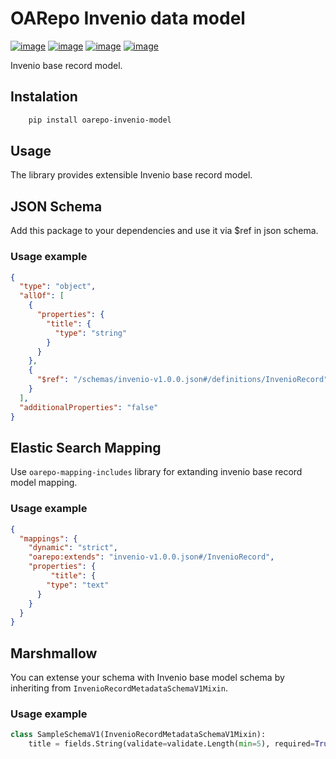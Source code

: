 OARepo Invenio data model
=========================

[![image][]][1]
[![image][2]][3]
[![image][4]][5]
[![image][6]][7]

Invenio base record model.

Instalation
----------
```bash
    pip install oarepo-invenio-model
```
Usage
-----
The library provides extensible Invenio base record model.

JSON Schema
-----------
Add this package to your dependencies and use it via $ref in json
schema.

### Usage example
```json
{
  "type": "object",
  "allOf": [
    {
      "properties": {
        "title": {
          "type": "string"
        }
      }
    },
    {
      "$ref": "/schemas/invenio-v1.0.0.json#/definitions/InvenioRecord"
    }
  ],
  "additionalProperties": "false"
}
```
Elastic Search Mapping
----------------------
Use `oarepo-mapping-includes` library for extanding invenio base record model mapping.
### Usage example
```json
{
  "mappings": {
    "dynamic": "strict",
    "oarepo:extends": "invenio-v1.0.0.json#/InvenioRecord",
    "properties": {
         "title": {
        "type": "text"
      }
    }
  }
}
```
 
Marshmallow
-----------
You can extense your schema with Invenio base model schema by inheriting from `InvenioRecordMetadataSchemaV1Mixin`.
### Usage example
```python
class SampleSchemaV1(InvenioRecordMetadataSchemaV1Mixin):
    title = fields.String(validate=validate.Length(min=5), required=True)
```
  [image]: https://img.shields.io/github/license/oarepo/oarepo-invenio-model.svg
  [1]: https://github.com/oarepo/oarepo-invenio-model/blob/master/LICENSE
  [2]: https://img.shields.io/travis/oarepo/oarepo-invenio-model.svg
  [3]: https://travis-ci.org/oarepo/oarepo-invenio-model
  [4]: https://img.shields.io/coveralls/oarepo/oarepo-invenio-model.svg
  [5]: https://coveralls.io/r/oarepo/oarepo-invenio-model
  [6]: https://img.shields.io/pypi/v/oarepo-invenio-model.svg
  [7]: https://pypi.org/pypi/oarepo-invenio-model